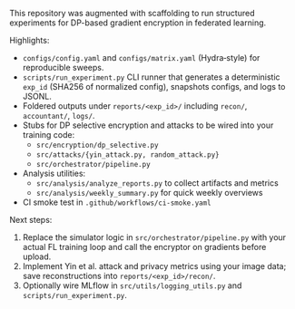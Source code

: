 This repository was augmented with scaffolding to run structured experiments for DP-based gradient encryption in federated learning.

Highlights:
- `configs/config.yaml` and `configs/matrix.yaml` (Hydra‑style) for reproducible sweeps.
- `scripts/run_experiment.py` CLI runner that generates a deterministic `exp_id` (SHA256 of normalized config), snapshots configs, and logs to JSONL.
- Foldered outputs under `reports/<exp_id>/` including `recon/`, `accountant/`, `logs/`.
- Stubs for DP selective encryption and attacks to be wired into your training code:
  - `src/encryption/dp_selective.py`
  - `src/attacks/{yin_attack.py, random_attack.py}`
  - `src/orchestrator/pipeline.py`
- Analysis utilities:
  - `src/analysis/analyze_reports.py` to collect artifacts and metrics
  - `src/analysis/weekly_summary.py` for quick weekly overviews
- CI smoke test in `.github/workflows/ci-smoke.yaml`

Next steps:
1) Replace the simulator logic in `src/orchestrator/pipeline.py` with your actual FL training loop and call the encryptor on gradients before upload.
2) Implement Yin et al. attack and privacy metrics using your image data; save reconstructions into `reports/<exp_id>/recon/`.
3) Optionally wire MLflow in `src/utils/logging_utils.py` and `scripts/run_experiment.py`.